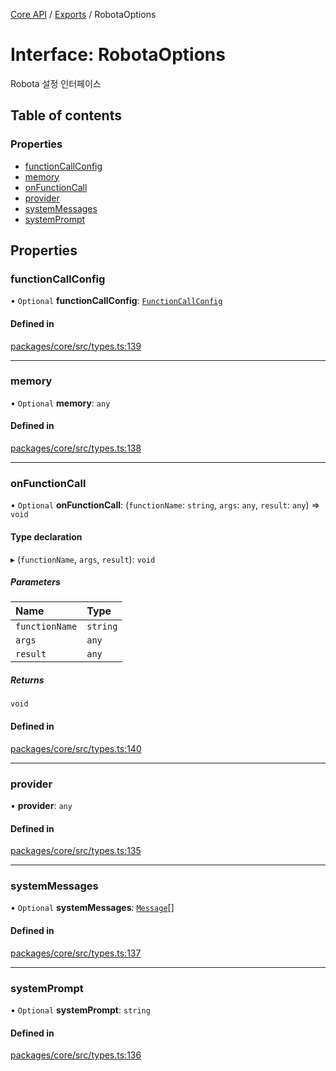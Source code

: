 [Core API](../../) / [Exports](../modules) / RobotaOptions

# Interface: RobotaOptions

Robota 설정 인터페이스

## Table of contents

### Properties

- [functionCallConfig](RobotaOptions#functioncallconfig)
- [memory](RobotaOptions#memory)
- [onFunctionCall](RobotaOptions#onfunctioncall)
- [provider](RobotaOptions#provider)
- [systemMessages](RobotaOptions#systemmessages)
- [systemPrompt](RobotaOptions#systemprompt)

## Properties

### functionCallConfig

• `Optional` **functionCallConfig**: [`FunctionCallConfig`](FunctionCallConfig)

#### Defined in

[packages/core/src/types.ts:139](https://github.com/robotaio/robota/blob/9579105c51358f78d543b68192b3502c0ddd981f/packages/core/src/types.ts#L139)

___

### memory

• `Optional` **memory**: `any`

#### Defined in

[packages/core/src/types.ts:138](https://github.com/robotaio/robota/blob/9579105c51358f78d543b68192b3502c0ddd981f/packages/core/src/types.ts#L138)

___

### onFunctionCall

• `Optional` **onFunctionCall**: (`functionName`: `string`, `args`: `any`, `result`: `any`) => `void`

#### Type declaration

▸ (`functionName`, `args`, `result`): `void`

##### Parameters

| Name | Type |
| :------ | :------ |
| `functionName` | `string` |
| `args` | `any` |
| `result` | `any` |

##### Returns

`void`

#### Defined in

[packages/core/src/types.ts:140](https://github.com/robotaio/robota/blob/9579105c51358f78d543b68192b3502c0ddd981f/packages/core/src/types.ts#L140)

___

### provider

• **provider**: `any`

#### Defined in

[packages/core/src/types.ts:135](https://github.com/robotaio/robota/blob/9579105c51358f78d543b68192b3502c0ddd981f/packages/core/src/types.ts#L135)

___

### systemMessages

• `Optional` **systemMessages**: [`Message`](Message)[]

#### Defined in

[packages/core/src/types.ts:137](https://github.com/robotaio/robota/blob/9579105c51358f78d543b68192b3502c0ddd981f/packages/core/src/types.ts#L137)

___

### systemPrompt

• `Optional` **systemPrompt**: `string`

#### Defined in

[packages/core/src/types.ts:136](https://github.com/robotaio/robota/blob/9579105c51358f78d543b68192b3502c0ddd981f/packages/core/src/types.ts#L136)
